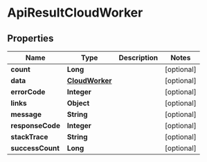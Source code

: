 
# ApiResultCloudWorker

## Properties
Name | Type | Description | Notes
------------ | ------------- | ------------- | -------------
**count** | **Long** |  |  [optional]
**data** | [**CloudWorker**](CloudWorker.md) |  |  [optional]
**errorCode** | **Integer** |  |  [optional]
**links** | **Object** |  |  [optional]
**message** | **String** |  |  [optional]
**responseCode** | **Integer** |  |  [optional]
**stackTrace** | **String** |  |  [optional]
**successCount** | **Long** |  |  [optional]



